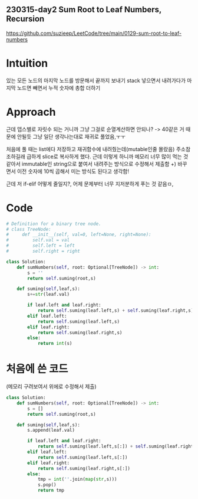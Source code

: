 ## 230315-day2 Sum Root to Leaf Numbers, Recursion

https://github.com/suzieep/LeetCode/tree/main/0129-sum-root-to-leaf-numbers

# Intuition

있는 모든 노드의 마지막 노드를 방문해서 끝까지 보내기
stack 넣으면서 내려가다가 마지막 노드면 빼면서 누적 숫자에 총합 더하기

# Approach

근데 뎁스별로 자릿수 되는 거니까 그냥 그걸로 순열계산하면 안되나? -> 40같은 거 때문에 안될듯
그냥 일단 생각나는대로 재귀로 풀었음,ㅜㅜ

처음에 풀 때는 list에다 저장하고 재귀함수에 내려줬는데(mutable인줄 몰랐음) 주소참조하길래 급하게 slice로 복사하게 했다. 근데 이렇게 하니까 메모리 너무 많이 먹는 것 같아서 immutable인 string으로 붙여서 내려주는 방식으로 수정해서 제출함
+) 바꾸면서 이전 숫자에 10씩 곱해서 미는 방식도 된다고 생각함!

근데 저 if-elif 어떻게 줄일지?, 어제 문제부터 너무 지저분하게 푸는 것 같음ㅁ,

# Code

```py
# Definition for a binary tree node.
# class TreeNode:
#     def __init__(self, val=0, left=None, right=None):
#         self.val = val
#         self.left = left
#         self.right = right

class Solution:
    def sumNumbers(self, root: Optional[TreeNode]) -> int:
        s = ''
        return self.suming(root,s)

    def suming(self,leaf,s):
        s+=str(leaf.val)

        if leaf.left and leaf.right:
            return self.suming(leaf.left,s) + self.suming(leaf.right,s)
        elif leaf.left:
            return self.suming(leaf.left,s)
        elif leaf.right:
            return self.suming(leaf.right,s)
        else:
            return int(s)

```

# 처음에 쓴 코드

(메모리 구려보여서 위에로 수정해서 제출)

```py
class Solution:
    def sumNumbers(self, root: Optional[TreeNode]) -> int:
        s = []
        return self.suming(root,s)

    def suming(self,leaf,s):
        s.append(leaf.val)

        if leaf.left and leaf.right:
            return self.suming(leaf.left,s[:]) + self.suming(leaf.right,s[:])
        elif leaf.left:
            return self.suming(leaf.left,s[:])
        elif leaf.right:
            return self.suming(leaf.right,s[:])
        else:
            tmp = int(''.join(map(str,s)))
            s.pop()
            return tmp

```
